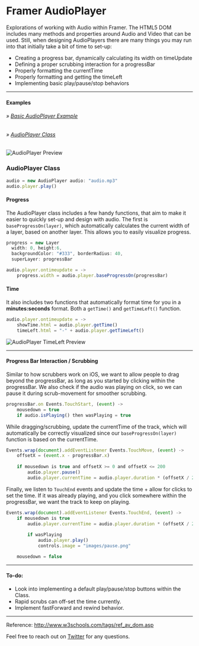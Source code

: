 # Framer AudioPlayer
Explorations of working with Audio within Framer. The HTML5 DOM includes many methods and properties around Audio and Video that can be used. Still, when designing AudioPlayers there are many things you may run into that initially take a bit of time to set-up:

- Creating a progress bar, dynamically calculating its width on timeUpdate
- Defining a proper scrubbing interaction for a progressBar
- Properly formatting the currentTime
- Properly formatting and getting the timeLeft
- Implementing basic play/pause/stop behaviors

---

#### Examples
###### » [Basic AudioPlayer Example](http://share.framerjs.com/mz633vr9l57p/)
###### » [AudioPlayer Class](http://share.framerjs.com/pb8ugy1rfbwt/) 

![AudioPlayer Preview](http://cl.ly/aBUw/preview.png)

### AudioPlayer Class

```javascript
audio = new AudioPlayer audio: "audio.mp3"
audio.player.play()
```
#### Progress

The AudioPlayer class includes a few handy functions, that aim to make it easier to quickly set-up and design with audio. The first is `baseProgressOn(layer)`, which automatically calculates the current width of a layer, based on another layer. This allows you to easily visualize progress.

```javascript
progress = new Layer 
  width: 0, height:6,
  backgroundColor: "#333", borderRadius: 40, 
  superLayer: progressBar

audio.player.ontimeupdate = ->
	progress.width = audio.player.baseProgressOn(progressBar)
```

#### Time
It also includes two functions that automatically format time for you in a **minutes:seconds** format. Both a `getTime()` and `getTimeLeft()` function.

```javascript
audio.player.ontimeupdate = ->
	showTime.html = audio.player.getTime()
	timeLeft.html = "-" + audio.player.getTimeLeft()
```

![AudioPlayer TimeLeft Preview](http://cl.ly/aB3v/getTimeLeft.png)

---

#### Progress Bar Interaction / Scrubbing

Similar to how scrubbers work on iOS, we want to allow people to drag beyond the progressBar, as long as you started by clicking within the progressBar. We also check if the audio was playing on click, so we can pause it during scrub-movement for smoother scrubbing.

```javascript
progressBar.on Events.TouchStart, (event) ->
	mousedown = true
	if audio.isPlaying() then wasPlaying = true
```

While dragging/scrubbing, update the currentTime of the track, which will automatically be correctly visualized since our `baseProgressOn(layer)` function is based on the currentTime.

```javascript
Events.wrap(document).addEventListener Events.TouchMove, (event) ->
	offsetX = (event.x - progressBar.x)
	
	if mousedown is true and offsetX >= 0 and offsetX <= 200
		audio.player.pause()
		audio.player.currentTime = audio.player.duration * (offsetX / 200)
```

Finally, we listen to `TouchEnd` events and update the time + allow for clicks to set the time. If it was already playing, and you click somewhere within the progressBar, we want the track to keep on playing.

```javascript
Events.wrap(document).addEventListener Events.TouchEnd, (event) -> 
	if mousedown is true
		audio.player.currentTime = audio.player.duration * (offsetX / 200)
	
		if wasPlaying
			audio.player.play()
			controls.image = "images/pause.png"

	mousedown = false
```
---
#### To-do:
- Look into implementing a default play/pause/stop buttons within the Class.
- Rapid scrubs can off-set the time currently.
- Implement fastForward and rewind behavior.

---

Reference: http://www.w3schools.com/tags/ref_av_dom.asp

Feel free to reach out on [Twitter](https://twitter.com/benjaminnathan/) for any questions.
